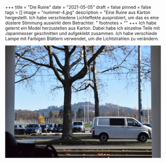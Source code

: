 +++
title = "Die Ruine"
date = "2021-05-05"
draft = false
pinned = false
tags = []
image = "nummer-4.jpg"
description = "Eine Ruine aus Karton hergestellt. Ich habe verschiedene Lichteffekte ausprobiert, um das es eine düstere Stimmung auswirkt dem Betrachter. "
footnotes = ""
+++
Ich habe gelernt ein Model herzustellen aus Karton. Dabei habe ich einzelne Teile mit Japanmesser geschnitten und aufgeklebt zusammen. Ich habe verschiede Lampe mit Farbigen Blättern verwendet, um die Lichtstrahlen zu verändern. 

![Fotos mit Rahmen habe ich gemacht. Ich habe verschiede ISO werte verwendet und versucht immer einen Rahmen zu haben ](nummer-4.jpg "Rahmen in der Umgebung")
